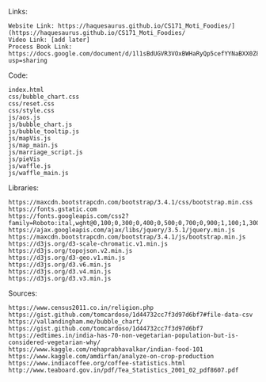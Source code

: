 Links:

    Website Link: https://haquesaurus.github.io/CS171_Moti_Foodies/](https://haquesaurus.github.io/CS171_Moti_Foodies/
    Video Link: [add later]
    Process Book Link: https://docs.google.com/document/d/1l1sBdUGVR3VOxBWHaRyQp5cefYYNaBXX0Z8NK1_wrNs/edit?usp=sharing
  
  Code:

    index.html
    css/bubble_chart.css
    css/reset.css
    css/style.css 
    js/aos.js
    js/bubble_chart.js
    js/bubble_tooltip.js
    js/mapVis.js
    js/map_main.js  
    js/marriage_script.js
    js/pieVis
    js/waffle.js
    js/waffle_main.js 
    
Libraries:

    https://maxcdn.bootstrapcdn.com/bootstrap/3.4.1/css/bootstrap.min.css
    https://fonts.gstatic.com
    https://fonts.googleapis.com/css2?family=Roboto:ital,wght@0,100;0,300;0,400;0,500;0,700;0,900;1,100;1,300;1,400;1,500;1,700;1,900&display=swap
    https://ajax.googleapis.com/ajax/libs/jquery/3.5.1/jquery.min.js
    https://maxcdn.bootstrapcdn.com/bootstrap/3.4.1/js/bootstrap.min.js
    https://d3js.org/d3-scale-chromatic.v1.min.js
    https://d3js.org/topojson.v2.min.js
    https://d3js.org/d3-geo.v1.min.js
    https://d3js.org/d3.v6.min.js
    https://d3js.org/d3.v4.min.js
    https://d3js.org/d3.v3.min.js
    
Sources:

    https://www.census2011.co.in/religion.php
    https://gist.github.com/tomcardoso/1d44732cc7f3d97d6bf7#file-data-csv
    https://vallandingham.me/bubble_chart/
    https://gist.github.com/tomcardoso/1d44732cc7f3d97d6bf7
    https://edtimes.in/india-has-70-non-vegetarian-population-but-is-considered-vegetarian-why/
    https://www.kaggle.com/nehaprabhavalkar/indian-food-101
    https://www.kaggle.com/amdirfan/analyze-on-crop-production
    https://www.indiacoffee.org/coffee-statistics.html
    http://www.teaboard.gov.in/pdf/Tea_Statistics_2001_02_pdf8607.pdf
    
